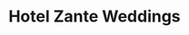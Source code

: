 ---
image: "/images/blog/post/blog_post4.jpg"
title: "Hotel Zante Weddings"
name: "JOHN DOE"
blog_date: 2015-09-20T11:00:00+05:30
comments: "68 COMMENTS"
weight: "400"
display: "display"
show: "none"
tags: [greese , zakynthos ] 
archive: "september"

text: "Lorem ipsum dolor sit amet, consectetuer adipiscing elit, sed diam nonummy nibh euismod tincidunt ut laoreet dolore magna aliquam erat volutpat. Ut wisi enim ad minim veniam, quis nostrud exerci tation ullamcorper suscipit lobortis nisl ut aliquip ex ea commodo consequat. Duis autem vel eum iriure dolor in hendrerit in vulputate velit esse molestie consequat, vel illum dolore eu feugiat nulla facilisis at vero eros et accumsan et iusto odio dignissim qui blandit praesent luptatum zzril delenit..."
content: "Lorem ipsum dolor sit amet, cons ectetuer adipiscing elit, sed diam nonummy nibh euismod tincidunt ut laoreet dolore..."
btn_url: "Read More"

archive:
  - archive_date:  2016-05-01T11:00:00+05:30
    total: "21"
    
  - archive_date:  2016-06-01T11:00:00+05:30
    total: "24"
    
  - archive_date:  2016-07-01T11:00:00+05:30
    total: "38"
    
  - archive_date:  2016-08-01T11:00:00+05:30
    total: "11"  
---